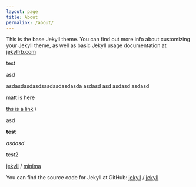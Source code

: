 ```yaml
---
layout: page
title: About
permalink: /about/
---
```


This is the base Jekyll theme. You can find out more info about customizing your Jekyll theme, as well as basic Jekyll usage documentation at [jekyllrb.com](https://jekyllrb.com/)

test

asd

asdasdasdasdsasdasdasdasda
asdasd
asd
asdasd
asdasd

matt is here



[ths is a link][jekyll-organization] /

asd

**test**


*asdasd*

test2


[jekyll][jekyll-organization] /
[minima](https://github.com/jekyll/minima)

You can find the source code for Jekyll at GitHub:
[jekyll][jekyll-organization] /
[jekyll](https://github.com/jekyll/jekyll)


[jekyll-organization]: https://github.com/jekyll
